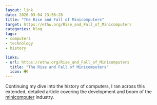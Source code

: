 ```yaml
---
layout: link
date: 2020-03-04 23:56:28
title: "The Rise and Fall of Minicomputers"
target: https://ethw.org/Rise_and_Fall_of_Minicomputers
categories: blog
tags:
- computers
- technology
- history

links:
- url: https://ethw.org/Rise_and_Fall_of_Minicomputers
  title: "The Rise and Fall of Minicomputers"
  icon: 🎛
---
```


Continuing my dive into the history of computers, I ran across this extended, detailed article covering the development and boom of the [minicomputer](https://en.wikipedia.org/wiki/Minicomputer "Minicomputer") industry.
